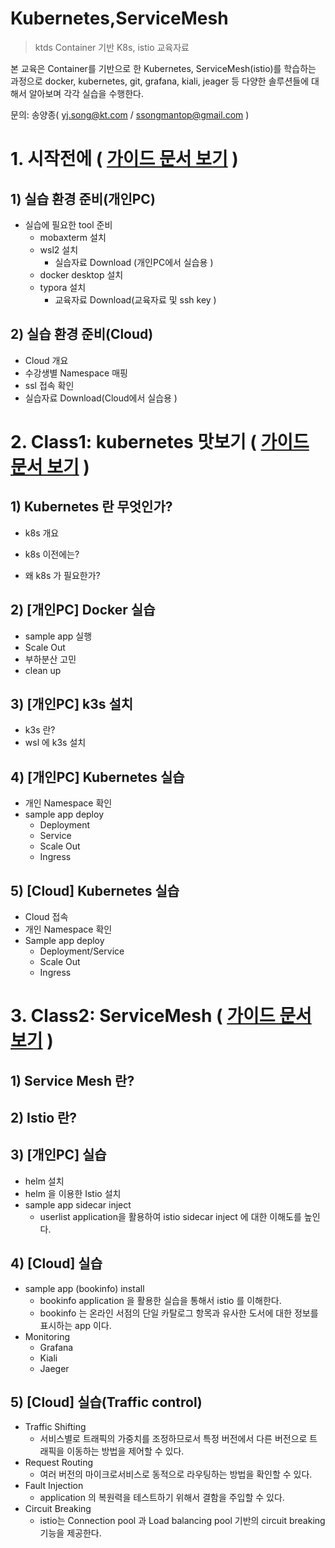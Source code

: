 

# Kubernetes,ServiceMesh

> ktds Container 기반 K8s,  istio 교육자료

본 교육은 Container를 기반으로 한 Kubernetes, ServiceMesh(istio)를 학습하는 과정으로 docker, kubernetes, git, grafana, kiali, jeager 등 다양한 솔루션들에 대해서 알아보며 각각 실습을 수행한다.

문의: 송양종( yj.song@kt.com / ssongmantop@gmail.com )






# 1. 시작전에 ( [가이드 문서 보기](./beforebegin/beforebegin.md) )  



## 1) 실습 환경 준비(개인PC)

- 실습에 필요한 tool 준비
  - mobaxterm 설치
  - wsl2 설치
    - 실습자료  Download (개인PC에서 실습용 )
  - docker desktop 설치
  - typora 설치
    - 교육자료  Download(교육자료 및 ssh key )
  



## 2) 실습 환경 준비(Cloud)

- Cloud 개요
- 수강생별 Namespace 매핑
- ssl 접속 확인
- 실습자료 Download(Cloud에서 실습용 )






# 2. Class1: kubernetes 맛보기 ( [가이드 문서 보기](./kubernetes/kubernetes.md) )  



## 1) Kubernetes 란 무엇인가?

- k8s 개요

- k8s 이전에는?

- 왜 k8s 가 필요한가?



## 2) [개인PC] Docker 실습

- sample app 실행
- Scale Out
- 부하분산 고민
- clean up



## 3) [개인PC] k3s 설치

- k3s 란?
- wsl 에 k3s 설치



## 4) [개인PC] Kubernetes 실습

- 개인 Namespace 확인
- sample app deploy
  - Deployment
  - Service 
  - Scale Out
  - Ingress



## 5) [Cloud] Kubernetes 실습

- Cloud 접속
- 개인 Namespace 확인
- Sample app deploy
  - Deployment/Service
  - Scale Out
  - Ingress






# 3. Class2: ServiceMesh ( [가이드 문서 보기](./istio/ServiceMesh.md) )  



## 1) Service Mesh 란?



## 2) Istio 란?



## 3) [개인PC] 실습

- helm 설치
- helm 을 이용한 Istio 설치
- sample app sidecar inject
  - userlist application을 활용하여 istio sidecar inject 에 대한 이해도를 높인다.



## 4) [Cloud] 실습

- sample app (bookinfo) install
  - bookinfo application 을 활용한 실습을 통해서 istio 를 이해한다.
  - bookinfo 는 온라인 서점의 단일 카탈로그 항목과 유사한 도서에 대한 정보를 표시하는 app 이다.
- Monitoring
  - Grafana
  - Kiali
  - Jaeger



## 5) [Cloud] 실습(Traffic control)

- Traffic Shifting
  - 서비스별로 트래픽의 가중치를 조정하므로서 특정 버전에서 다른 버전으로 트래픽을 이동하는 방법을 제어할 수 있다.
- Request Routing
  - 여러 버전의 마이크로서비스로 동적으로 라우팅하는 방법을 확인할 수 있다.
- Fault Injection
  - application 의 복원력을 테스트하기 위해서 결함을 주입할 수 있다.
- Circuit Breaking
  - istio는 Connection pool 과   Load balancing pool 기반의 circuit breaking 기능을 제공한다.

